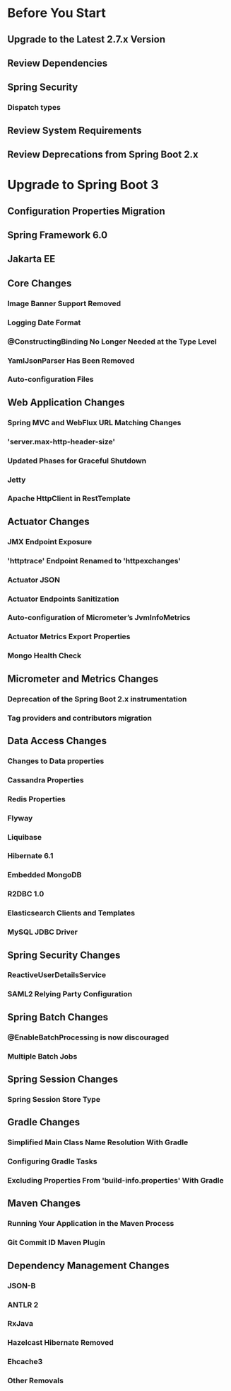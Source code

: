 # Before You Start
## Upgrade to the Latest 2.7.x Version
## Review Dependencies
## Spring Security
### Dispatch types
## Review System Requirements
## Review Deprecations from Spring Boot 2.x

# Upgrade to Spring Boot 3
## Configuration Properties Migration
## Spring Framework 6.0
## Jakarta EE
## Core Changes
### Image Banner Support Removed
### Logging Date Format
### @ConstructingBinding No Longer Needed at the Type Level
### YamlJsonParser Has Been Removed
### Auto-configuration Files

## Web Application Changes
### Spring MVC and WebFlux URL Matching Changes
### 'server.max-http-header-size'
### Updated Phases for Graceful Shutdown
### Jetty
### Apache HttpClient in RestTemplate
## Actuator Changes
### JMX Endpoint Exposure
### 'httptrace' Endpoint Renamed to 'httpexchanges'
### Actuator JSON
### Actuator Endpoints Sanitization
### Auto-configuration of Micrometer’s JvmInfoMetrics
### Actuator Metrics Export Properties
### Mongo Health Check

## Micrometer and Metrics Changes
### Deprecation of the Spring Boot 2.x instrumentation
### Tag providers and contributors migration

## Data Access Changes
### Changes to Data properties
### Cassandra Properties
### Redis Properties
### Flyway
### Liquibase
### Hibernate 6.1
### Embedded MongoDB
### R2DBC 1.0
### Elasticsearch Clients and Templates
### MySQL JDBC Driver
## Spring Security Changes
### ReactiveUserDetailsService
### SAML2 Relying Party Configuration
## Spring Batch Changes
### @EnableBatchProcessing is now discouraged
### Multiple Batch Jobs
## Spring Session Changes
### Spring Session Store Type

## Gradle Changes
### Simplified Main Class Name Resolution With Gradle
### Configuring Gradle Tasks
### Excluding Properties From 'build-info.properties' With Gradle

## Maven Changes
### Running Your Application in the Maven Process
### Git Commit ID Maven Plugin

## Dependency Management Changes
### JSON-B
### ANTLR 2
### RxJava
### Hazelcast Hibernate Removed
### Ehcache3
### Other Removals

